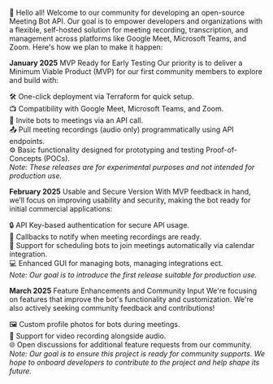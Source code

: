 👋 Hello all! Welcome to our community for developing an open-source Meeting Bot API. Our goal is to empower developers and organizations with a flexible, self-hosted solution for meeting recording, transcription, and management across platforms like Google Meet, Microsoft Teams, and Zoom. Here's how we plan to make it happen:

**January 2025** MVP Ready for Early Testing
Our priority is to deliver a Minimum Viable Product (MVP) for our first community members to explore and build with:

🛠️ One-click deployment via Terraform for quick setup.\
📺 Compatibility with Google Meet, Microsoft Teams, and Zoom.\
🤖 Invite bots to meetings via an API call.\
📤 Pull meeting recordings (audio only) programmatically using API endpoints.\
⚙️ Basic functionality designed for prototyping and testing Proof-of-Concepts (POCs).\
*Note: These releases are for experimental purposes and not intended for production use.*

**February 2025** Usable and Secure Version
With MVP feedback in hand, we’ll focus on improving usability and security, making the bot ready for initial commercial applications:

🔒 API Key-based authentication for secure API usage.\
🔄 Callbacks to notify when meeting recordings are ready.\
📅 Support for scheduling bots to join meetings automatically via calendar integration.\
💻 Enhanced GUI for managing bots, managing integrations ect.\
*Note: Our goal is to introduce the first release suitable for production use.*

**March 2025** Feature Enhancements and Community Input
We're focusing on features that improve the bot's functionality and customization. We're also actively seeking community feedback and contributions!

🖼️ Custom profile photos for bots during meetings.\
🎥 Support for video recording alongside audio.\
🌐 Open discussions for additional feature requests from our community.\
*Note: Our goal is to ensure this project is ready for community supports. We hope to onboard developers to contribute to the project and help shape its future.*